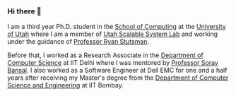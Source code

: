 ### Hi there 👋

<p>I am a third year Ph.D. student in the <a href="http://www.cs.utah.edu/" target="_blank">School of Computing</a> at the <a href="https://www.utah.edu/" target="_blank">University of Utah</a> where I am a member of <a href="http://utah.systems/" target="_blank">Utah Scalable System Lab</a> and working under
the guidance of <a href="http://www.cs.utah.edu/~stutsman/" target="_blank">Professor Ryan Stutsman</a>.</p>

<p>Before that, I worked as a <span itemprop="jobTitle">Research Associate</span> in the <a href="http://www.cse.iitd.ernet.in/" target="_blank">Department of Computer Science</a> at IIT Delhi where I was mentored by <a href="http://www.cse.iitd.ernet.in/~sbansal/" target="_blank">Professor Sorav Bansal</a>. I also worked as a Software Engineer at Dell EMC for one and a half years after receiving my Master's degree from the <a href="https://www.cse.iitb.ac.in/" target="_blank"> Department of Computer Science and Engineering</a> at IIT Bombay.</p>

<!--
**ankit-iitb/ankit-iitb** is a ✨ _special_ ✨ repository because its `README.md` (this file) appears on your GitHub profile.

Here are some ideas to get you started:

- 🔭 I’m currently working on ...
- 🌱 I’m currently learning ...
- 👯 I’m looking to collaborate on ...
- 🤔 I’m looking for help with ...
- 💬 Ask me about ...
- 📫 How to reach me: ...
- 😄 Pronouns: ...
- ⚡ Fun fact: ...
-->
